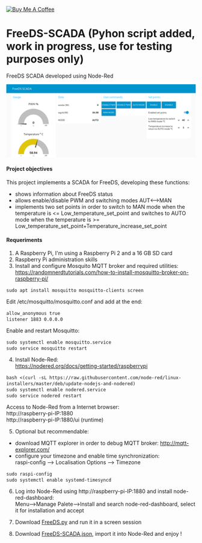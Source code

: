 <a href="https://www.buymeacoffee.com/rbpiuserf" target="_blank"><img src="https://cdn.buymeacoffee.com/buttons/v2/default-yellow.png" alt="Buy Me A Coffee" style="height: 60px !important;width: 217px !important;" ></a>

# FreeDS-SCADA (Pyhon script added, work in progress, use for testing purposes only)
FreeDS SCADA developed using Node-Red

<img src="FreeDS-SCADA.png" title="FreeDS-SCADA">

#### Project objectives
This project implements a SCADA for FreeDS, developing these functions:
- shows information about FreeDS status
- allows enable/disable PWM and switching modes AUT<-->MAN
- implements two set points in order to switch to MAN mode when the temperature is <= Low_temperature_set_point and switches to AUTO mode when the temperature is >= Low_temperature_set_point+Temperature_increase_set_point

#### Requeriments
1. A Raspberry Pi, I'm using a Raspberry Pi 2 and a 16 GB SD card
2. Raspberry Pi administration skills
3. Install and configure Mosquito MQTT broker and required utilities:<br>
https://randomnerdtutorials.com/how-to-install-mosquitto-broker-on-raspberry-pi/
```
sudo apt install mosquitto mosquitto-clients screen
```
Edit /etc/mosquitto/mosquitto.conf and add at the end:
```
allow_anonymous true
listener 1883 0.0.0.0
```
Enable and restart Mosquitto:
```
sudo systemctl enable mosquitto.service
sudo service mosquitto restart
```
4. Install Node-Red:<br>
https://nodered.org/docs/getting-started/raspberrypi
```
bash <(curl -sL https://raw.githubusercontent.com/node-red/linux-installers/master/deb/update-nodejs-and-nodered) 
sudo systemctl enable nodered.service
sudo service nodered restart
```
Access to Node-Red from a Internet browser:<br>
http://raspberry-pi-IP:1880<br>
http://raspberry-pi-IP:1880/ui (runtime)<br>

5. Optional but recommendable:
- download MQTT explorer in order to debug MQTT broker: http://mqtt-explorer.com/
- configure your timezone and enable time synchronization:<br>
raspi-config --> Localisation Options --> Timezone
```
sudo raspi-config
sudo systemctl enable systemd-timesyncd
```

6. Log into Node-Red using http://raspberry-pi-IP:1880 and install node-red-dashboard:<br>
Menu-->Manage Palete-->Install and search node-red-dashboard, select it for installation and accept

7. Download <a href="FreeDS.py" target="_blank">FreeDS.py</a> and run it in a screen session

8. Download <a href="FreeDS-SCADA.json" target="_blank">FreeDS-SCADA.json</a>, import it into Node-Red and enjoy !
